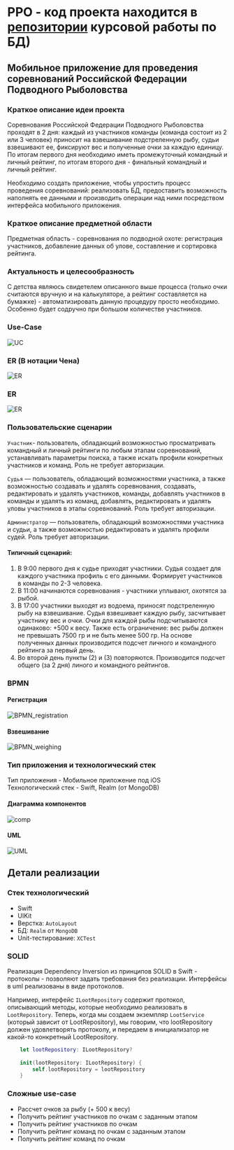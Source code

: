 # PPO - код проекта находится в [репозитории](https://github.com/poliorang/CP_DB_BMSTU_6_semester) курсовой работы по БД)

## Мобильное приложение для проведения соревнований Российской Федерации Подводного Рыболовства

### Краткое описание идеи проекта  
Соревнования Российской Федерации Подводного Рыболовства проходят в 2 дня: каждый из участников команды (команда состоит из 2 или 3 человек) приносит на взвешивание подстреленную рыбу, судьи взвешивают ее, фиксируют вес и полученные очки за каждую единицу. По итогам первого дня необходимо иметь промежуточный командный и личный рейтинг, по итогам второго дня - финальный командный и личный рейтинг.  

Необходимо создать приложение, чтобы упростить процесс проведения соревнований: реализовать БД, предоставить возможность наполнять ее данными и производить операции над ними посредством интерфейса мобильного приложения.  

### Краткое описание предметной области  
Предметная область - соревнования по подводной охоте: регистрация участников, добавление данных об улове, составление и сортировка рейтинга. 

### Актуальность и целесообразность  
С детства являюсь свидетелем описанного выше процесса (только очки считаются вручную и на калькуляторе, а рейтинг составляется на бумажке) - автоматизировать данную процедуру просто необходимо. Особенно будет содручно при большом количестве участников.

### Use-Case  

![UC](./diagrams/svg/UseCase.svg)

### ER (В нотации Чена)

![ER](./diagrams/svg/Chen.svg)

### ER 

![ER](./diagrams/svg/ER.svg)

### Пользовательские сценарии  

`Участник`- пользователь, обладающий возможностью просматривать командный и личный рейтинги по любым этапам соревнований, устанавливать параметры поиска, а также искать профили конкретных участников и команд. Роль не требует авторизации.  

`Судья` — пользователь, обладающий возможностями участника, а также возможностью создавать и удалять соревнования, создавать, редактировать и удалять участников, команды, добавлять участников в команды и удалять из команд, добавлять, редактировать и удалять уловы участников в этапы соревнований. Роль требует авторизации.  

`Администратор` — пользователь, обладающий возможностями участника и судьи, а также возможностью редактировать и удалять профили судей. Роль требует авторизации.   

#### Типичный сценарий:  
1. В 9:00 первого дня к судье приходят участники. Судья создает для каждого участника профиль с его данными. Формирует участников в команды по 2-3 человека.  
2. В 11:00 начинаются соревнования - участники уплывают, охотятся за рыбой.  
3. В 17:00 участники выходят из водоема, приносят подстреленную рыбу на взвешивание. Судья взвешивает каждую рыбу, засчитывает участнику вес и очки. Очки для каждой рыбы подсчитываются одинаково: +500 к весу. Также есть ограничение: вес рыбы должен не превышать 7500 гр и не быть менее 500 гр. На основе полученных данных производится подсчет личного и командного рейтинга за первый день. 
4. Во второй день пункты (2) и (3) повторяются. Производится подсчет общего (за 2 дня) линого и командного рейтингов.


### BPMN 

#### Регистрация  
![BPMN_registration](./diagrams/svg/registration.svg)

#### Взвешивание  
![BPMN_weighing](./diagrams/svg/weighing.svg)


### Тип приложения и технологический стек  

Тип приложения - Мобильное приложение под iOS  
Технологический стек - Swift, Realm (от MongoDB)  

#### Диаграмма компонентов  
![comp](./diagrams/svg/components.svg)

#### UML  
![UML](./diagrams/svg/UML.svg)


## Детали реализации  

### Стек технологический
- Swift
- UIKit
- Верстка: `AutoLayout`
- БД: `Realm` от `MongoDB`  
- Unit-тестирование: `XCTest`  

### SOLID  
Реализация Dependency Inversion из принципов SOLID в Swift - протоколы - позволяют задать требования без реализации. Интерфейсы в uml реализованы в виде протоколов.  

Например, интерфейс `ILootRepository` содержит протокол, описывающий методы, которые необходимо реализовать в `LootRepository`. Теперь, когда мы создаем экземпляр `LootService` (который зависит от LootRepository), мы говорим, что lootRepository должен удовлетворять протоколу, и передаем в инициализатор не какой-то конкретный LootRepository.  

```swift
    let lootRepository: ILootRepository?
    
    init(lootRepository: ILootRepository) {
        self.lootRepository = lootRepository
    }
```

### Сложные use-case  
- Рассчет очков за рыбу (+ 500 к весу)  
- Получить рейтинг участников по очкам с заданным этапом  
- Получить рейтинг участников по очкам  
- Получить рейтинг команд по очкам с заданным этапом  
- Получить рейтинг команд по очкам  
